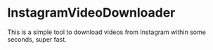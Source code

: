 # InstagramVideoDownloader
This is a simple tool to download videos from Instagram within some seconds, super fast.
